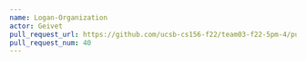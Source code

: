 ```yaml
---
name: Logan-Organization
actor: Geivet
pull_request_url: https://github.com/ucsb-cs156-f22/team03-f22-5pm-4/pull/40
pull_request_num: 40
---
```

